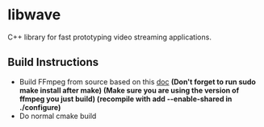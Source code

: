 # libwave
C++ library for fast prototyping video streaming applications.

## Build Instructions

- Build FFmpeg from source based on this [doc](https://developer.nvidia.com/ffmpeg)
**(Don't forget to run sudo make install after make) 
(Make sure you are using the version of ffmpeg you just build) (recompile with add --enable-shared in ./configure)**
- Do normal cmake build